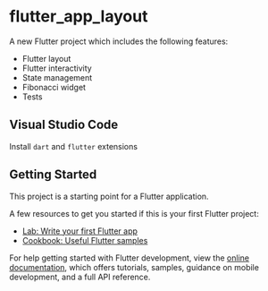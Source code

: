 # flutter_app_layout

A new Flutter project which includes the following features:

- Flutter layout
- Flutter interactivity
- State management
- Fibonacci widget
- Tests

## Visual Studio Code

Install `dart` and `flutter` extensions

## Getting Started

This project is a starting point for a Flutter application.

A few resources to get you started if this is your first Flutter project:

- [Lab: Write your first Flutter app](https://docs.flutter.dev/get-started/codelab)
- [Cookbook: Useful Flutter samples](https://docs.flutter.dev/cookbook)

For help getting started with Flutter development, view the
[online documentation](https://docs.flutter.dev/), which offers tutorials,
samples, guidance on mobile development, and a full API reference.
